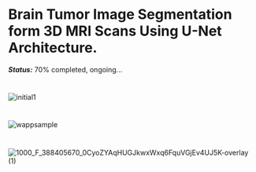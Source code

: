 # Brain Tumor Image Segmentation form 3D MRI Scans Using U-Net Architecture.


***_Status:_*** 70% completed, ongoing...

# 


![initial1](https://user-images.githubusercontent.com/111432785/229051784-be8f4ce2-4df2-4ae8-ab20-f44cf6220248.png)



# 

![wappsample](https://user-images.githubusercontent.com/111432785/228903412-33601235-9175-4bc0-86d5-ca08755f2341.png)

# 

![1000_F_388405670_0CyoZYAqHUGJkwxWxq6FquVGjEv4UJ5K-overlay (1)](https://user-images.githubusercontent.com/111432785/230015948-96768d7e-8fdf-4072-887f-2a19dcd2e0e5.jpg)
